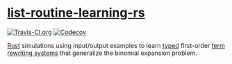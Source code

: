 # [list-routine-learning-rs][0]

[![Travis-CI.org](https://img.shields.io/travis/joshrule/list-routine-learning-rs.svg?maxAge=3600)](https://travis-ci.org/joshrule/list-routine-learning-rs)
[![Codecov](https://img.shields.io/codecov/c/github/joshrule/list-routine-learning-rs.svg?maxAge=3600)](https://codecov.io/gh/joshrule/list-routine-learning-rs)

[Rust][1] simulations using input/output examples to learn [typed][2] first-order [term rewriting systems][3] that generalize the binomial expansion problem.

[0]: https://github.com/joshrule/term-rewriting-rs
     "list-routine-learning-rs"
[1]: https://www.rust-lang.org
     "The Rust Programming Language"
[2]: https://en.wikipedia.org/wiki/Hindley%E2%80%93Milner_type_system
     "Wikipedia - Hindley-Milner Type System"
[3]: https://en.wikipedia.org/wiki/Rewriting#Term_rewriting_systems
     "Wikipedia - Term Rewriting Systems"
